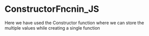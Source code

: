 # ConstructorFncnin_JS
Here we have used the Constructor function where we can store the multiple values while creating a single function
